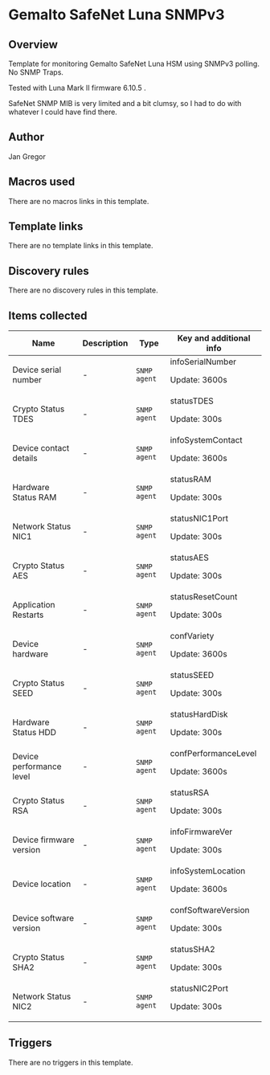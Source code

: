 # Gemalto SafeNet Luna SNMPv3

## Overview

Template for monitoring Gemalto SafeNet Luna HSM using SNMPv3 polling. No SNMP Traps.


Tested with Luna Mark II firmware 6.10.5 .


SafeNet SNMP MIB is very limited and a bit clumsy, so I had to do with whatever I could have find there.



## Author

Jan Gregor

## Macros used

There are no macros links in this template.

## Template links

There are no template links in this template.

## Discovery rules

There are no discovery rules in this template.

## Items collected

|Name|Description|Type|Key and additional info|
|----|-----------|----|----|
|Device serial number|<p>-</p>|`SNMP agent`|infoSerialNumber<p>Update: 3600s</p>|
|Crypto Status TDES|<p>-</p>|`SNMP agent`|statusTDES<p>Update: 300s</p>|
|Device contact details|<p>-</p>|`SNMP agent`|infoSystemContact<p>Update: 3600s</p>|
|Hardware Status RAM|<p>-</p>|`SNMP agent`|statusRAM<p>Update: 300s</p>|
|Network Status NIC1|<p>-</p>|`SNMP agent`|statusNIC1Port<p>Update: 300s</p>|
|Crypto Status AES|<p>-</p>|`SNMP agent`|statusAES<p>Update: 300s</p>|
|Application Restarts|<p>-</p>|`SNMP agent`|statusResetCount<p>Update: 300s</p>|
|Device hardware|<p>-</p>|`SNMP agent`|confVariety<p>Update: 3600s</p>|
|Crypto Status SEED|<p>-</p>|`SNMP agent`|statusSEED<p>Update: 300s</p>|
|Hardware Status HDD|<p>-</p>|`SNMP agent`|statusHardDisk<p>Update: 300s</p>|
|Device performance level|<p>-</p>|`SNMP agent`|confPerformanceLevel<p>Update: 3600s</p>|
|Crypto Status RSA|<p>-</p>|`SNMP agent`|statusRSA<p>Update: 300s</p>|
|Device firmware version|<p>-</p>|`SNMP agent`|infoFirmwareVer<p>Update: 300s</p>|
|Device location|<p>-</p>|`SNMP agent`|infoSystemLocation<p>Update: 3600s</p>|
|Device software version|<p>-</p>|`SNMP agent`|confSoftwareVersion<p>Update: 300s</p>|
|Crypto Status SHA2|<p>-</p>|`SNMP agent`|statusSHA2<p>Update: 300s</p>|
|Network Status NIC2|<p>-</p>|`SNMP agent`|statusNIC2Port<p>Update: 300s</p>|


## Triggers

There are no triggers in this template.

